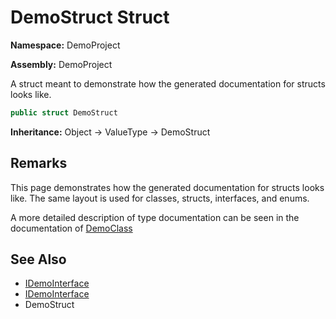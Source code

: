 # DemoStruct Struct

**Namespace:** DemoProject

**Assembly:** DemoProject

A struct meant to demonstrate how the generated documentation for structs looks like.

```csharp
public struct DemoStruct
```

**Inheritance:** Object → ValueType → DemoStruct

## Remarks

This page demonstrates how the generated documentation for structs looks like. The same layout is used for classes, structs, interfaces, and enums.

A more detailed description of type documentation can be seen in the documentation of [DemoClass](../DemoClass/Type.md)

## See Also

- [IDemoInterface](../IDemoInterface/Type.md)
- [IDemoInterface](../IDemoInterface/Type.md)
- DemoStruct

